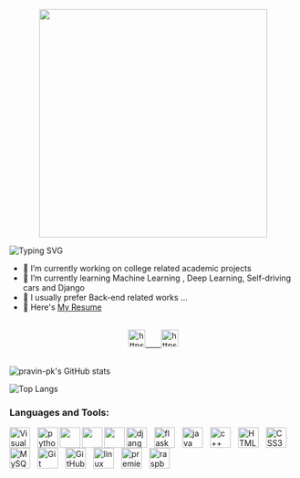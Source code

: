  <p align="center"><img src="https://i.imgur.com/vdZleU2.png?1" width=auto height="400" /></p>

![Typing SVG](https://readme-typing-svg.herokuapp.com?font=source+code+pro&color=%23F7F7F7&center=true&duration=4000&lines=Hi+there%F0%9F%91%8B%2C+I+am+Pravin+Kumar+;I+am+a+Python+Programmer+%F0%9F%A7%91%E2%80%8D%F0%9F%92%BB)

<!-- # Hi there , I'm PK👋 -->

<!-- **pravin-pk/pravin-pk** is a ✨ _special_ ✨ repository because its `README.md` (this file) appears on your GitHub profile. -->

<!-- Here are some ideas to get you started: -->

- 🔭 I’m currently working on college related academic projects
- 🌱 I’m currently learning Machine Learning , Deep Learning, Self-driving cars and Django
- 🤔 I usually prefer Back-end related works ...
- 📑 Here's [My Resume](https://resume.io/r/HWEL1zeal)
<!-- - 👯 I’m looking to collaborate on ... -->

<!-- - 💬 Ask me about ... -->
<!-- - 📫 How to reach me: 


*LinkdIn : * -->
<!-- - 😄 Pronouns: ...
- ⚡ Fun fact: ...
 -->
 <br>

<div align="center">
<a href="https://linkedin.com/in/pravinkumar-pk" target="_blank">
<img src="https://img.shields.io/badge/LinkedIn-0A66C2.svg?style=for-the-badge&logo=linkedin&logoColor=white" alt="https://www.linkedin.com/in/pravinkumar-pk/" height="30">
<a href="https://www.hackerrank.com/pk_pravin" target="_blank">&nbsp;&nbsp;&nbsp;&nbsp;&nbsp;
<img src="https://img.shields.io/badge/Hackerrank-2EC866.svg?style=for-the-badge&logo=hackerrank&logoColor=black" alt="https://www.hackerrank.com/pk_pravin" height="30"></a>
<br><br>
</div>


![pravin-pk's GitHub stats](https://github-readme-stats.vercel.app/api?username=pravin-pk&hide=contribs,prs&count_private=true&show_icons=true&theme=dark)
 
![Top Langs](https://github-readme-stats.vercel.app/api/top-langs/?username=pravin-pk&theme=dark&layout=compact)


### Languages and Tools:

<img align="left" alt="Visual Studio Code" width="36px" src="https://cdn.jsdelivr.net/gh/devicons/devicon/icons/vscode/vscode-original.svg" style="padding-right:10px;" />
<img align="left" alt="python" width="36px" src="https://cdn.jsdelivr.net/gh/devicons/devicon/icons/python/python-original.svg" />
<img align="left" alt"jupyter notebook" width="36px" src="https://cdn.jsdelivr.net/gh/devicons/devicon/icons/jupyter/jupyter-original-wordmark.svg" />
<img align="left" alt"numpy" width="36px" src="https://cdn.jsdelivr.net/gh/devicons/devicon/icons/numpy/numpy-original-wordmark.svg" />
<img align="left" alt"tensorflow" width="36px" src="https://cdn.jsdelivr.net/gh/devicons/devicon/icons/tensorflow/tensorflow-original.svg" />
<img align="left" alt="django" width="36px" src="https://cdn.jsdelivr.net/gh/devicons/devicon/icons/django/django-plain.svg" style="padding-right:10px;" />
<img align="left" alt="flask" width="36px" src="https://cdn.jsdelivr.net/gh/devicons/devicon/icons/flask/flask-original-wordmark.svg" style="padding-right:10px;" />
<img align="left" alt="java" width="36px" src="https://cdn.jsdelivr.net/gh/devicons/devicon/icons/java/java-original.svg" style="padding-right:10px;" />
<img align="left" alt="c++" width="36px" src="https://cdn.jsdelivr.net/gh/devicons/devicon/icons/cplusplus/cplusplus-original.svg" style="padding-right:10px;" />
<img align="left" alt="HTML5" width="36px" src="https://cdn.jsdelivr.net/gh/devicons/devicon/icons/html5/html5-original.svg" style="padding-right:10px;" />
<img align="left" alt="CSS3" width="36px" src="https://cdn.jsdelivr.net/gh/devicons/devicon/icons/css3/css3-original.svg" style="padding-right:10px;" />
<img align="left" alt="MySQL" width="36px" src="https://cdn.jsdelivr.net/gh/devicons/devicon/icons/mysql/mysql-original.svg" style="padding-right:10px;" />
<img align="left" alt="Git" width="36px" src="https://cdn.jsdelivr.net/gh/devicons/devicon/icons/git/git-original.svg" style="padding-right:10px;" />
<img align="left" alt="GitHub" width="36px" src="https://user-images.githubusercontent.com/3369400/139447912-e0f43f33-6d9f-45f8-be46-2df5bbc91289.png" style="padding-right:10px;" />
<img align="left" alt="linux" width="36px" src="https://cdn.jsdelivr.net/gh/devicons/devicon/icons/linux/linux-original.svg" style="padding-right:10px;" />
<img align="left" alt="premierpro" width="36px" src="https://cdn.jsdelivr.net/gh/devicons/devicon/icons/premierepro/premierepro-original.svg" style="padding-right:10px;" />
<img align="left" alt="raspberrypi" width="36px" src="https://cdn.jsdelivr.net/gh/devicons/devicon/icons/raspberrypi/raspberrypi-original.svg" style="padding-right:10px;" />

<br>
<br>
<br>


